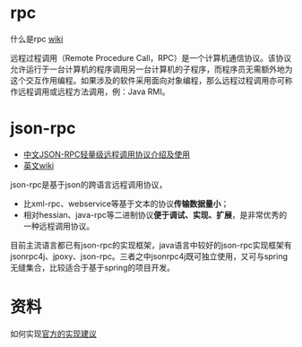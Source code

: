 # rpc

什么是rpc [wiki](http://zh.wikipedia.org/wiki/%E9%81%A0%E7%A8%8B%E9%81%8E%E7%A8%8B%E8%AA%BF%E7%94%A8)

远程过程调用（Remote Procedure Call，RPC）是一个计算机通信协议。该协议允许运行于一台计算机的程序调用另一台计算机的子程序，而程序员无需额外地为这个交互作用编程。如果涉及的软件采用面向对象编程，那么远程过程调用亦可称作远程调用或远程方法调用，例：Java RMI。

# json-rpc

* [中文JSON-RPC轻量级远程调用协议介绍及使用](http://gubaojian.blog.163.com/blog/static/1661799082012101439591/)
* [英文wiki](http://en.wikipedia.org/wiki/JSON-RPC#Implementations)

json-rpc是基于json的跨语言远程调用协议，

* 比xml-rpc、webservice等基于文本的协议**传输数据量小**；
* 相对hessian、java-rpc等二进制协议**便于调试、实现、扩展**，是非常优秀的一种远程调用协议。

目前主流语言都已有json-rpc的实现框架，java语言中较好的json-rpc实现框架有jsonrpc4j、jpoxy、json-rpc。三者之中jsonrpc4j既可独立使用，又可与spring无缝集合，比较适合于基于spring的项目开发。

# 资料

如何实现[官方的实现建议](http://json-rpc.org/wiki/implementations)